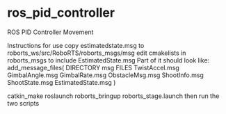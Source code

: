 # ros_pid_controller
ROS PID Controller Movement

Instructions for use
copy estimatedstate.msg to roborts_ws/src/RoboRTS/roborts_msgs/msg
edit cmakelists in roborts_msgs to include EstimatedState.msg
Part of it should look like:
add_message_files(
  DIRECTORY msg
  FILES
  TwistAccel.msg
  GimbalAngle.msg
  GimbalRate.msg
  ObstacleMsg.msg
  ShootInfo.msg
  ShootState.msg
  EstimatedState.msg
)

catkin_make
roslaunch roborts_bringup roborts_stage.launch
then run the two scripts
